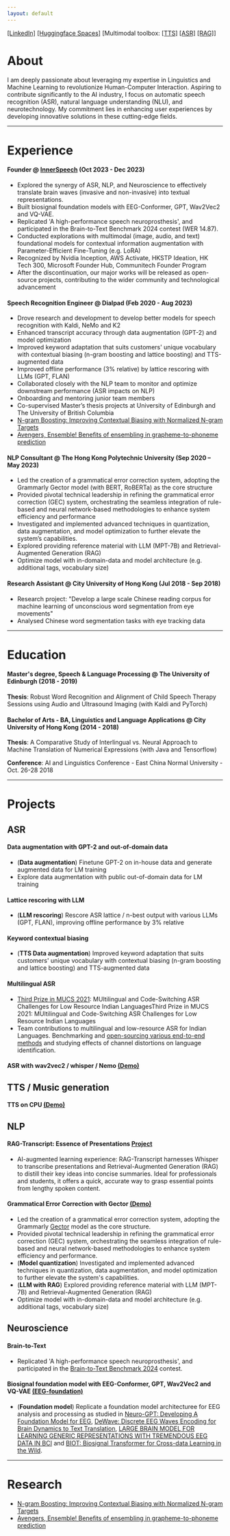 ```yaml
---
layout: default
---
```


[[LinkedIn]](https://www.linkedin.com/in/wang-yau-li/) [[Huggingface Spaces]](https://huggingface.co/kennethli319) [Multimodal toolbox: [[TTS]](https://huggingface.co/spaces/kennethli319/toolbox-tts) [[ASR]](https://huggingface.co/spaces/nvidia/parakeet-rnnt-1.1b) [[RAG]](https://huggingface.co/spaces/kennethli319/mpt-7b-instruct-rust)]

# About

I am deeply passionate about leveraging my expertise in Linguistics and Machine Learning to revolutionize Human-Computer Interaction. Aspiring to contribute significantly to the AI industry, I focus on automatic speech recognition (ASR), natural language understanding (NLU), and neurotechnology. My commitment lies in enhancing user experiences by developing innovative solutions in these cutting-edge fields.

---

# Experience

#### Founder @ [InnerSpeech](https://www.innerspeech.ai/) (Oct 2023 - Dec 2023)

- Explored the synergy of ASR, NLP, and Neuroscience to effectively translate brain waves (invasive and non-invasive) into textual representations.
- Built biosignal foundation models with EEG-Conformer, GPT, Wav2Vec2 and VQ-VAE.
- Replicated 'A high-performance speech neuroprosthesis', and participated in the Brain-to-Text Benchmark 2024 contest (WER 14.87).
- Conducted explorations with multimodal (image, audio, and text) foundational models for contextual information augmentation with Parameter-Efficient Fine-Tuning (e.g. LoRA)
- Recognized by Nvidia Inception, AWS Activate, HKSTP Ideation, HK Tech 300, Microsoft Founder Hub, Communitech Founder Program
- After the discontinuation, our major works will be released as open-source projects, contributing to the wider community and technological advancement

#### Speech Recognition Engineer @ Dialpad (Feb 2020 - Aug 2023)

- Drove research and development to develop better models for speech recognition with Kaldi, NeMo and K2
- Enhanced transcript accuracy through data augmentation (GPT-2) and model optimization
- Improved keyword adaptation that suits customers' unique vocabulary with contextual biasing (n-gram boosting and lattice boosting) and TTS-augmented data
- Improved offline performance (3% relative) by lattice rescoring with LLMs (GPT, FLAN)
- Collaborated closely with the NLP team to monitor and optimize downstream performance (ASR impacts on NLP)
- Onboarding and mentoring junior team members
- Co-supervised Master’s thesis projects at University of Edinburgh and The University of British Columbia
- [N-gram Boosting: Improving Contextual Biasing with Normalized N-gram Targets](https://arxiv.org/abs/2308.02092)
- [Avengers, Ensemble! Benefits of ensembling in grapheme-to-phoneme prediction](https://aclanthology.org/2021.sigmorphon-1.16v2.pdf)

#### NLP Consultant @ The Hong Kong Polytechnic University (Sep 2020 – May 2023)

- Led the creation of a grammatical error correction system, adopting the Grammarly Gector model (with BERT, RoBERTa) as the core structure
- Provided pivotal technical leadership in refining the grammatical error correction (GEC) system, orchestrating the seamless integration of rule-based and neural network-based methodologies to enhance system efficiency and performance
- Investigated and implemented advanced techniques in quantization, data augmentation, and model optimization to further elevate the system’s capabilities.
- Explored providing reference material with LLM (MPT-7B) and Retrieval-Augmented Generation (RAG)
- Optimize model with in-domain-data and model architecture (e.g. additional tags, vocabulary size)

#### Research Assistant @ City University of Hong Kong (Jul 2018 - Sep 2018)

- Research project: "Develop a large scale Chinese reading corpus for machine learning of unconscious word segmentation from eye movements"
- Analysed Chinese word segmentation tasks with eye tracking data

---

# Education

#### Master's degree, Speech & Language Processing @ The University of Edinburgh (2018 - 2019)

**Thesis**: Robust Word Recognition and Alignment of Child Speech Therapy Sessions using Audio and Ultrasound Imaging (with Kaldi and PyTorch)

#### Bachelor of Arts - BA, Linguistics and Language Applications @ City University of Hong Kong (2014 - 2018)

**Thesis**: A Comparative Study of Interlingual vs. Neural Approach to Machine Translation of Numerical Expressions (with Java and Tensorflow)

**Conference**: AI and Linguistics Conference - East China Normal University - Oct. 26-28 2018

---

# Projects

## ASR

#### Data augmentation with GPT-2 and out-of-domain data

- (**Data augmentation**) Finetune GPT-2 on in-house data and generate augmented data for LM training
- Explore data augmentation with public out-of-domain data for LM training

#### Lattice rescoring with LLM

- (**LLM rescoring**) Rescore ASR lattice / n-best output with various LLMs (GPT, FLAN), improving offline performance by 3% relative

#### Keyword contextual biasing

- (**TTS Data augmentation**) Improved keyword adaptation that suits customers' unique vocabulary with contextual biasing (n-gram boosting and lattice boosting) and TTS-augmented data

#### Multilingual ASR

- [Third Prize in MUCS 2021](https://navana-tech.github.io/MUCS2021/assets/img/winners/subtask1/3.PNG): MUltilingual and Code-Switching ASR Challenges for Low Resource Indian LanguagesThird Prize in MUCS 2021: MUltilingual and Code-Switching ASR Challenges for Low Resource Indian Languages
- Team contributions to multilingual and low-resource ASR for Indian Languages. Benchmarking and [open-sourcing various end-to-end methods](https://github.com/dialpad/mucs_2021_dialpad) and studying effects of channel distortions on language identification.

#### ASR with wav2vec2 / whisper / Nemo [(Demo)]()

## TTS / Music generation

#### TTS on CPU [(Demo)](https://huggingface.co/spaces/kennethli319/toolbox-tts)

## NLP

#### RAG-Transcript: Essence of Presentations [Project](https://innerspeech.notion.site/BCI-NEUROTECHNOLOGY-SPRING-SCHOOL-2023-2d3bfeb0718c4f21b6da83a789a35b69)
- AI-augmented learning experience: RAG-Transcript harnesses Whisper to transcribe presentations and Retrieval-Augmented Generation (RAG) to distill their key ideas into concise summaries. Ideal for professionals and students, it offers a quick, accurate way to grasp essential points from lengthy spoken content.

#### Grammatical Error Correction with Gector [(Demo)]()

- Led the creation of a grammatical error correction system, adopting the Grammarly [Gector](https://github.com/grammarly/gector) model as the core structure.
- Provided pivotal technical leadership in refining the grammatical error correction (GEC) system, orchestrating the seamless integration of rule-based and neural network-based methodologies to enhance system efficiency and performance.
- (**Model quantization**) Investigated and implemented advanced techniques in quantization, data augmentation, and model optimization to further elevate the system's capabilities.
- (**LLM with RAG**) Explored providing reference material with LLM (MPT-7B) and Retrieval-Augmented Generation (RAG)
- Optimize model with in-domain-data and model architecture (e.g. additional tags, vocabulary size)

## Neuroscience

#### Brain-to-Text

- Replicated 'A high-performance speech neuroprosthesis', and participated in the [Brain-to-Text Benchmark 2024](https://eval.ai/web/challenges/challenge-page/2099/overview) contest. 

#### Biosignal foundation model with EEG-Conformer, GPT, Wav2Vec2 and VQ-VAE [(EEG-foundation)](https://github.com/kennethli319/EEG-foundation)

- (**Foundation model**) Replicate a foundation model architecturee for EEG analysis and processing as studied in [Neuro-GPT: Developing A Foundation Model for EEG](https://arxiv.org/abs/2311.03764), [DeWave: Discrete EEG Waves Encoding for Brain Dynamics to Text Translation](https://openreview.net/pdf?id=WaLI8slhLw), [LARGE BRAIN MODEL FOR LEARNING GENERIC REPRESENTATIONS WITH TREMENDOUS EEG DATA IN BCI](https://openreview.net/pdf?id=QzTpTRVtrP) and [BIOT: Biosignal Transformer for Cross-data Learning in the Wild](https://openreview.net/pdf?id=c2LZyTyddi).

---

# Research

- [N-gram Boosting: Improving Contextual Biasing with Normalized N-gram Targets](https://arxiv.org/abs/2308.02092)
- [Avengers, Ensemble! Benefits of ensembling in grapheme-to-phoneme prediction](https://aclanthology.org/2021.sigmorphon-1.16v2.pdf)

